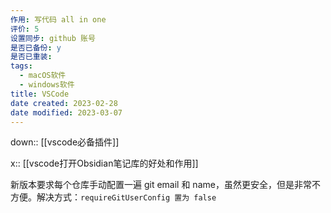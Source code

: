 ```yaml
---
作用: 写代码 all in one
评价: 5
设置同步: github 账号
是否已备份: y
是否已重装:
tags:
  - macOS软件
  - windows软件
title: VSCode
date created: 2023-02-28
date modified: 2023-03-07
---
```


down:: [[vscode必备插件]]

x:: [[vscode打开Obsidian笔记库的好处和作用]]

新版本要求每个仓库手动配置一遍 git email 和 name，虽然更安全，但是非常不方便。解决方式：`requireGitUserConfig 置为 false`
